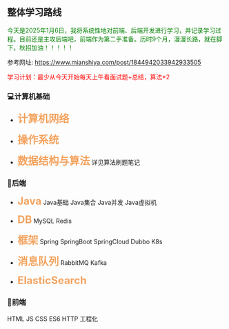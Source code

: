 ## 整体学习路线

<font color=green>
    今天是2025年1月6日，我将系统性地对前端、后端开发进行学习，并记录学习过程。目前还是主攻后端吧，前端作为第二手准备。历时9个月，漫漫长路，就在脚下，秋招加油！！！！！
</font>

参考网址:  https://www.mianshiya.com/post/1844942033942933505

<font color=red>
    学习计划：最少从今天开始每天上午看面试题+总结，算法*2
</font>

### 💻计算机基础

- **<font color=SandyBrown size=5>计算机网络</font>**
<!-- ![](./pic/Route_1.png) -->

- **<font color=SandyBrown size=5>操作系统</font>**
<!-- ![](./pic/Route_2.png) -->

- **<font color=SandyBrown size=5>数据结构与算法</font>**
详见算法刷题笔记

### 📕后端
- **<font color=SandyBrown size=5>Java</font>**
Java基础
Java集合
Java并发
Java虚拟机

- **<font color=SandyBrown size=5>DB</font>**
MySQL
Redis

- **<font color=SandyBrown size=5>框架</font>**
Spring
SpringBoot
SpringCloud
Dubbo
K8s

- **<font color=SandyBrown size=5>消息队列</font>**
RabbitMQ
Kafka

- **<font color=SandyBrown size=5>ElasticSearch</font>**

### 👨前端
HTML
JS
CSS
ES6
HTTP
工程化